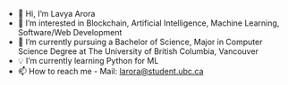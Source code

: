 - 👋 Hi, I’m Lavya Arora
- 👀 I’m interested in Blockchain, Artificial Intelligence, Machine Learning, Software/Web Development
- 🌱 I’m currently pursuing a Bachelor of Science, Major in Computer Science Degree at The University of British Columbia, Vancouver
- 💡 I’m currently learning Python for ML
- 📫 How to reach me - Mail: larora@student.ubc.ca
